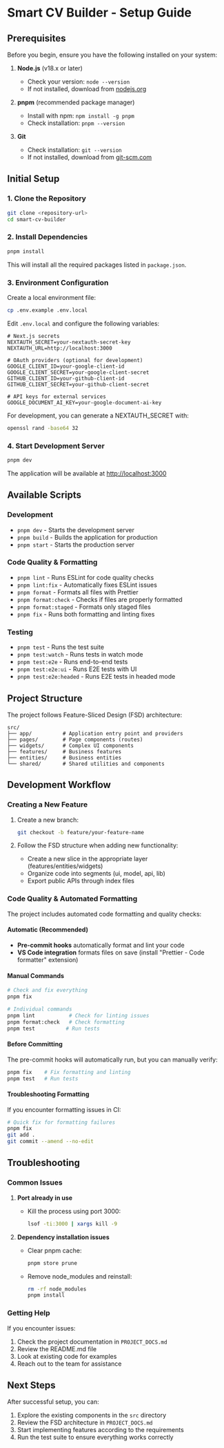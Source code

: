 # Smart CV Builder - Setup Guide

## Prerequisites

Before you begin, ensure you have the following installed on your system:

1. **Node.js** (v18.x or later)
   - Check your version: `node --version`
   - If not installed, download from [nodejs.org](https://nodejs.org/)

2. **pnpm** (recommended package manager)
   - Install with npm: `npm install -g pnpm`
   - Check installation: `pnpm --version`

3. **Git**
   - Check installation: `git --version`
   - If not installed, download from [git-scm.com](https://git-scm.com/)

## Initial Setup

### 1. Clone the Repository

```bash
git clone <repository-url>
cd smart-cv-builder
```

### 2. Install Dependencies

```bash
pnpm install
```

This will install all the required packages listed in `package.json`.

### 3. Environment Configuration

Create a local environment file:

```bash
cp .env.example .env.local
```

Edit `.env.local` and configure the following variables:

```env
# Next.js secrets
NEXTAUTH_SECRET=your-nextauth-secret-key
NEXTAUTH_URL=http://localhost:3000

# OAuth providers (optional for development)
GOOGLE_CLIENT_ID=your-google-client-id
GOOGLE_CLIENT_SECRET=your-google-client-secret
GITHUB_CLIENT_ID=your-github-client-id
GITHUB_CLIENT_SECRET=your-github-client-secret

# API keys for external services
GOOGLE_DOCUMENT_AI_KEY=your-google-document-ai-key
```

For development, you can generate a NEXTAUTH_SECRET with:

```bash
openssl rand -base64 32
```

### 4. Start Development Server

```bash
pnpm dev
```

The application will be available at [http://localhost:3000](http://localhost:3000)

## Available Scripts

### Development

- `pnpm dev` - Starts the development server
- `pnpm build` - Builds the application for production
- `pnpm start` - Starts the production server

### Code Quality & Formatting

- `pnpm lint` - Runs ESLint for code quality checks
- `pnpm lint:fix` - Automatically fixes ESLint issues
- `pnpm format` - Formats all files with Prettier
- `pnpm format:check` - Checks if files are properly formatted
- `pnpm format:staged` - Formats only staged files
- `pnpm fix` - Runs both formatting and linting fixes

### Testing

- `pnpm test` - Runs the test suite
- `pnpm test:watch` - Runs tests in watch mode
- `pnpm test:e2e` - Runs end-to-end tests
- `pnpm test:e2e:ui` - Runs E2E tests with UI
- `pnpm test:e2e:headed` - Runs E2E tests in headed mode

## Project Structure

The project follows Feature-Sliced Design (FSD) architecture:

```
src/
├── app/          # Application entry point and providers
├── pages/        # Page components (routes)
├── widgets/      # Complex UI components
├── features/     # Business features
├── entities/     # Business entities
└── shared/       # Shared utilities and components
```

## Development Workflow

### Creating a New Feature

1. Create a new branch:

   ```bash
   git checkout -b feature/your-feature-name
   ```

2. Follow the FSD structure when adding new functionality:
   - Create a new slice in the appropriate layer (features/entities/widgets)
   - Organize code into segments (ui, model, api, lib)
   - Export public APIs through index files

### Code Quality & Automated Formatting

The project includes automated code formatting and quality checks:

#### Automatic (Recommended)

- **Pre-commit hooks** automatically format and lint your code
- **VS Code integration** formats files on save (install "Prettier - Code formatter" extension)

#### Manual Commands

```bash
# Check and fix everything
pnpm fix

# Individual commands
pnpm lint           # Check for linting issues
pnpm format:check   # Check formatting
pnpm test          # Run tests
```

#### Before Committing

The pre-commit hooks will automatically run, but you can manually verify:

```bash
pnpm fix    # Fix formatting and linting
pnpm test   # Run tests
```

#### Troubleshooting Formatting

If you encounter formatting issues in CI:

```bash
# Quick fix for formatting failures
pnpm fix
git add .
git commit --amend --no-edit
```

## Troubleshooting

### Common Issues

1. **Port already in use**
   - Kill the process using port 3000:
     ```bash
     lsof -ti:3000 | xargs kill -9
     ```

2. **Dependency installation issues**
   - Clear pnpm cache:
     ```bash
     pnpm store prune
     ```
   - Remove node_modules and reinstall:
     ```bash
     rm -rf node_modules
     pnpm install
     ```

### Getting Help

If you encounter issues:

1. Check the project documentation in `PROJECT_DOCS.md`
2. Review the README.md file
3. Look at existing code for examples
4. Reach out to the team for assistance

## Next Steps

After successful setup, you can:

1. Explore the existing components in the `src` directory
2. Review the FSD architecture in `PROJECT_DOCS.md`
3. Start implementing features according to the requirements
4. Run the test suite to ensure everything works correctly
